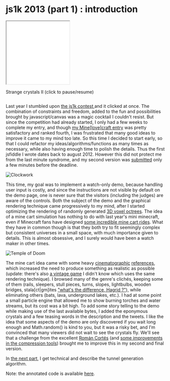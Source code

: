 # js1k 2013 (part 1) : introduction

<section>
<iframe class="demo" src="//rawgit.com/ehouais/js1k/gh-pages/shim.html?demo=2013-Strange_crystals_II" style="width: 200px; height: 200px"></iframe>

Strange crystals II (click to pause/resume)
</section>

<section>
<img class="thumb" title="Back to the future" src="http://ehouais.net/blog/wp-content/uploads/2013/04/backtothefuture-150x150.jpg" alt="" />

Last year I stumbled upon <a title="JS1K" href="http://js1k.com">the js1k contest </a>and it clicked at once. The combination of constraints and freedom, added to the fun and possibilities brought by javascript/canvas was a magic cocktail I couldn't resist. But since the competition had already started, I only had a few weeks to complete my entry, and though [my Mine[love]craft entry](http://js1k.com/1282 "Mine[love]craft (js1k 2012)") was pretty satisfactory and ranked fourth, I was frustrated that many good ideas to improve it came to my mind too late. So this time I decided to start early, so that I could refactor my ideas/algorithms/functions as many times as necessary, while also having enough time to polish the details. Thus the first jsfiddle I wrote dates back to august 2012. However this did not protect me from the last minute syndrome, and my second version was <a title="Strange crystal II" href="https://twitter.com/ehouais/status/318673499017338880">submitted</a> only a few minutes before the deadline.
</section>

<section>
<img class="thumb" title="Clockwork" src="http://ehouais.net/blog/wp-content/uploads/2013/04/clockwork1-e1365863873450-150x150.jpg" alt="Clockwork" />

This time, my goal was to implement a watch-only demo, because handling user input is costly, and since the instructions are not visible by default on the demo page, one is never sure that the visitors (including the judges) are aware of the controls. Both the subject of the demo and the graphical rendering technique came progressively to my mind, after I started optimizing the rendering of randomly generated <a title="octree" href="https://en.wikipedia.org/wiki/Octree">3D voxel octrees</a>. The idea of a mine cart simulation has nothing to do with last year's mini minecraft, even if Minecraft fans have designed <a title="Beetle Juice - A Minecraft Roller Coaster" href="https://www.youtube.com/watch?v=afcudstM9zA">some incredible mine cart rides</a>. What they have in common though is that they both try to fit seemingly complex but consistent universes in a small space, with much importance given to details. This is almost obsessive, and I surely would have been a watch maker in other times.
</section>

<section>
<img class="thumb" title="Temple of Doom" src="http://ehouais.net/blog/wp-content/uploads/2013/04/templeofdoom-e1365854409491-150x150.jpg" alt="Temple of Doom" />

The mine cart idea came with some heavy [cinematographic](https://www.youtube.com/watch?v=pvmXmIHjQ2E "Temple of Doom") [references](https://www.youtube.com/watch?v=z-o1cNXUzoE "Gringotts"), which increased the need to produce something as realistic as possible (update: there's also [a vintage game](http://www.youtube.com/watch?v=GQd3FFT7pnc "Rail Chase") I didn't know which uses the same rendering technique). I browsed many of the genre's clichés, keeping some of them (rails, sleepers, stull pieces, turns, slopes, lightbulbs, wooden bridges, stala[ct|gm]ites <a title="stalactites or stalagmites ?" href="http://www.goodreads.com/quotes/253813-i-never-know-harry-called-to-hagrid-over-the-noise">"what's the difference, Hagrid ?"</a>), while eliminating others (bats, lava, underground lakes, etc.). I had at some point a small particle engine that allowed me to show burning torches and water streams, but its cost was a bit high. To add some story telling to the demo while making use of the last available bytes, I added the eponymous crystals and a few teasing words in the description and the tweets. I like the idea that some aspects of the demo are only discovered if you wait long enough and Math.random() is kind to you, but it was a risky bet, and I'm convinced that many viewers did not wait to see the crystals fly. We'll see that a challenge from the excellent <a title="Román Cortés" href="http://romancortes.com/">Román Cortés</a> (and <a title="RegPack" href="https://github.com/Siorki/RegPack">some improvements in the compression tools</a>) brought me to improve this in my second and final version.
</section>

<section>

In [the next part](js1k-2013-part-2-tunnel-generation "tunnel generation"), I get technical and describe the tunnel generation algorithm.
</section>

<section>

Note: the annotated code is available [here](https://github.com/ehouais/js1k).
</section>

